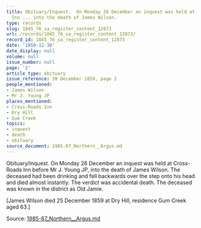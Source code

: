 ```yaml
---
title: Obituary/Inquest.  On Monday 26 December an inquest was held at Cross-Roads
  Inn ... into the death of James Wilson.
type: records
slug: 1845_76_sa_register_content_12873
url: /records/1845_76_sa_register_content_12873/
record_id: 1845_76_sa_register_content_12873
date: '1859-12-30'
date_display: null
volume: null
issue_number: null
page: '2'
article_type: obituary
issue_reference: 30 December 1859, page 2
people_mentioned:
- James Wilson
- Mr J. Young JP
places_mentioned:
- Cross-Roads Inn
- Dry Hill
- Gum Creek
topics:
- inquest
- death
- obituary
source_document: 1985-87_Northern__Argus.md
---
```


Obituary/Inquest.  On Monday 26 December an inquest was held at Cross-Roads Inn before Mr J. Young JP, into the death of James Wilson.  The deceased had been drinking and fell backwards over the step onto his head and died almost instantly.  The verdict was accidental death.  The deceased was known in the district as Old Jamie.

[James Wilson died 25 December 1859 at Dry Hill, residence Gum Creek aged 63.]

Source: [1985-87_Northern__Argus.md](/downloads/markdown/1985-87_Northern__Argus.md)
